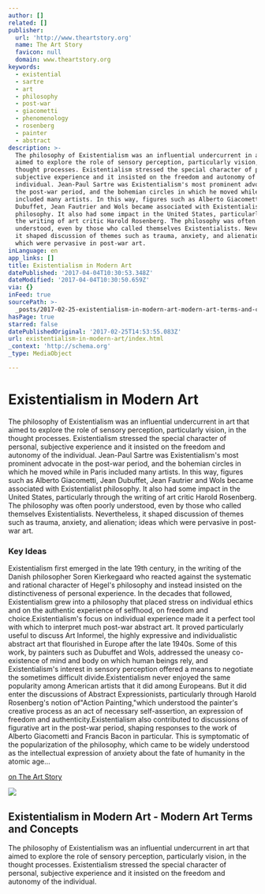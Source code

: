 ```yaml
---
author: []
related: []
publisher:
  url: 'http://www.theartstory.org'
  name: The Art Story
  favicon: null
  domain: www.theartstory.org
keywords:
  - existential
  - sartre
  - art
  - philosophy
  - post-war
  - giacometti
  - phenomenology
  - rosenberg
  - painter
  - abstract
description: >-
  The philosophy of Existentialism was an influential undercurrent in art that
  aimed to explore the role of sensory perception, particularly vision, in the
  thought processes. Existentialism stressed the special character of personal,
  subjective experience and it insisted on the freedom and autonomy of the
  individual. Jean-Paul Sartre was Existentialism's most prominent advocate in
  the post-war period, and the bohemian circles in which he moved while in Paris
  included many artists. In this way, figures such as Alberto Giacometti, Jean
  Dubuffet, Jean Fautrier and Wols became associated with Existentialist
  philosophy. It also had some impact in the United States, particularly through
  the writing of art critic Harold Rosenberg. The philosophy was often poorly
  understood, even by those who called themselves Existentialists. Nevertheless,
  it shaped discussion of themes such as trauma, anxiety, and alienation; ideas
  which were pervasive in post-war art.
inLanguage: en
app_links: []
title: Existentialism in Modern Art
datePublished: '2017-04-04T10:30:53.348Z'
dateModified: '2017-04-04T10:30:50.659Z'
via: {}
inFeed: true
sourcePath: >-
  _posts/2017-02-25-existentialism-in-modern-art-modern-art-terms-and-concepts.md
hasPage: true
starred: false
datePublishedOriginal: '2017-02-25T14:53:55.083Z'
url: existentialism-in-modern-art/index.html
_context: 'http://schema.org'
_type: MediaObject

---
```

# Existentialism in Modern Art

The philosophy of Existentialism was an influential undercurrent in art that aimed to explore the role of sensory perception, particularly vision, in the thought processes. Existentialism stressed the special character of personal, subjective experience and it insisted on the freedom and autonomy of the individual. Jean-Paul Sartre was Existentialism's most prominent advocate in the post-war period, and the bohemian circles in which he moved while in Paris included many artists. In this way, figures such as Alberto Giacometti, Jean Dubuffet, Jean Fautrier and Wols became associated with Existentialist philosophy. It also had some impact in the United States, particularly through the writing of art critic Harold Rosenberg. The philosophy was often poorly understood, even by those who called themselves Existentialists. Nevertheless, it shaped discussion of themes such as trauma, anxiety, and alienation; ideas which were pervasive in post-war art.

### Key Ideas

Existentialism first emerged in the late 19th century, in the writing of the Danish philosopher Soren Kierkegaard who reacted against the systematic and rational character of Hegel's philosophy and instead insisted on the distinctiveness of personal experience. In the decades that followed, Existentialism grew into a philosophy that placed stress on individual ethics and on the authentic experience of selfhood, on freedom and choice.Existentialism's focus on individual experience made it a perfect tool with which to interpret much post-war abstract art. It proved particularly useful to discuss Art Informel, the highly expressive and individualistic abstract art that flourished in Europe after the late 1940s. Some of this work, by painters such as Dubuffet and Wols, addressed the uneasy co-existence of mind and body on which human beings rely, and Existentialism's interest in sensory perception offered a means to negotiate the sometimes difficult divide.Existentialism never enjoyed the same popularity among American artists that it did among Europeans. But it did enter the discussions of Abstract Expressionists, particularly through Harold Rosenberg's notion of"Action Painting,"which understood the painter's creative process as an act of necessary self-assertion, an expression of freedom and authenticity.Existentialism also contributed to discussions of figurative art in the post-war period, shaping responses to the work of Alberto Giacometti and Francis Bacon in particular. This is symptomatic of the popularization of the philosophy, which came to be widely understood as the intellectual expression of anxiety about the fate of humanity in the atomic age...

[on The Art Story][0]

<article style=""><img src="https://s3-us-west-2.amazonaws.com/the-grid-img/p/a837e5e2ce75bf9efabb6eef8573389f77aa23fb.jpg" /><h1>Existentialism in Modern Art - Modern Art Terms and Concepts</h1><p>The philosophy of Existentialism was an influential undercurrent in art that aimed to explore the role of sensory perception, particularly vision, in the thought processes. Existentialism stressed the special character of personal, subjective experience and it insisted on the freedom and autonomy of the individual.</p></article>



[0]: http://www.theartstory.org/definition-existentialism.htm